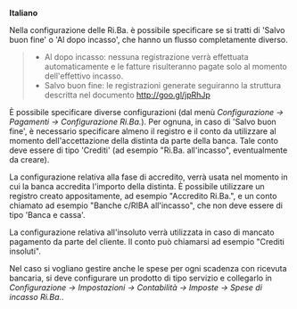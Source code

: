 **Italiano**

Nella configurazione delle Ri.Ba. è possibile specificare se si tratti
di 'Salvo buon fine' o 'Al dopo incasso', che hanno un flusso
completamente diverso.

> - Al dopo incasso: nessuna registrazione verrà effettuata
>   automaticamente e le fatture risulteranno pagate solo al momento
>   dell'effettivo incasso.
> - Salvo buon fine: le registrazioni generate seguiranno la struttura
>   descritta nel documento <http://goo.gl/jpRhJp>

È possibile specificare diverse configurazioni (dal menù *Configurazione
→ Pagamenti → Configurazione Ri.Ba.*). Per ognuna, in caso di 'Salvo
buon fine', è necessario specificare almeno il registro e il conto da
utilizzare al momento dell'accettazione della distinta da parte della
banca. Tale conto deve essere di tipo 'Crediti' (ad esempio "Ri.Ba.
all'incasso", eventualmente da creare).

La configurazione relativa alla fase di accredito, verrà usata nel
momento in cui la banca accredita l'importo della distinta. È possibile
utilizzare un registro creato appositamente, ad esempio "Accredito
Ri.Ba.", e un conto chiamato ad esempio "Banche c/RIBA all'incasso", che
non deve essere di tipo 'Banca e cassa'.

La configurazione relativa all'insoluto verrà utilizzata in caso di
mancato pagamento da parte del cliente. Il conto può chiamarsi ad
esempio "Crediti insoluti".

Nel caso si vogliano gestire anche le spese per ogni scadenza con
ricevuta bancaria, si deve configurare un prodotto di tipo servizio e
collegarlo in *Configurazione → Impostazioni → Contabilità → Imposte →
Spese di incasso Ri.Ba.*.
